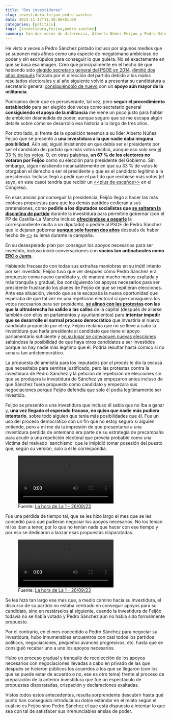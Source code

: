 ```yaml
---
title: "Dos investiduras"
slug: investidura-feijoo-pedro-sanchez
date: 2023-11-17T11:30:00+01:00
categories: [politics]
tags: [investidura,feijoo,pedro-sanchez]
summary: Con dos meses de diferencia, Alberto Núñez Feijóo y Pedro Sánchez se han presentado a sendas investiduras. Fracasando la primera y con éxito la segunda. Este es mi análisis de cómo se han llevado a cabo ambas investiduras.
---
```

He visto a veces a Pedro Sánchez pintado incluso por algunos medios que se suponen más afines como una especie de megalómano ambicioso de poder y sin escrúpulos para conseguir lo que quiera. No sé exactamente en qué se basa esa imagen. Creo que principalmente en el hecho de que habiendo sido [elegido secretario general del PSOE en 2014](https://www.europapress.es/nacional/noticia-pedro-sanchez-elegido-aclamacion-secretario-general-psoe-20140726182937.html), [dimitió dos años después](https://www.antena3.com/noticias/espana/pedro-sanchez-dimite-como-secretario-general-psoe-gestora-que-elija-partido-contara-apoyo-leal_2016100157efffb90cf2aa7f6952744b.html) forzado por el dirección del partido debido a los malos resultados electorales y al año siguiente volvió a presentar su candidatura a secretario general [consiguiéndolo de nuevo](https://www.lasexta.com/noticias/nacional/primarias-psoe-resultados-gana-pedro-sanchez-susana-diaz-patxi-lopez-secretario-general_201705215921e8de0cf25e0177ecc832.html) con un **apoyo aún mayor de la militancia**.

Podríamos decir que es perseverante, tal vez, pero **seguir el procedimiento establecido** para ser elegido dos veces como secretario general **consiguiendo el apoyo de la militancia** me viene un poco justo para hablar de ambición desmedida de poder, aunque seguro que se me escapa algún detalle sobre cómo se desarrolló esa historia a lo largo de tres años.

Por otro lado, al frente de la oposición tenemos a su líder Alberto Núñez Feijóo que se presentó a **una investidura a la que nadie daba ninguna posibilidad**. Aún así, siguió insistiendo en que debía ser el presidente por ser el candidato del partido que más votos recibió, aunque eso solo sea [el 33 % de los votos](https://resultados.generales23j.es/es/resultados/0/0/20). O, en otras palabras, **un 67 % de los electores no votaron por Feijóo** como su elección para presidente del Gobierno. Sin embargo, sigue insistiendo incansablemente en que su 33 % de votos le otorgaban el derecho a ser el presidente y que es el candidato legítimo a la presidencia. Incluso llegó a pedir que el partido que recibiese más votos (el suyo, en este caso) tendría que recibir un [<<plus de escaños>>](https://elpais.com/espana/2023-09-13/ultimas-noticias-de-la-investidura-de-feijoo-y-formacion-de-gobierno-en-directo.html) en el Congreso.

En esas ansias por conseguir la presidencia, Feijóo llegó a hacer las más exóticas propuestas para que los demás partidos cedieran a sus pretensiones, como **pedirle a los diputados socialistas que [se saltaran la disciplina de partido](https://efe.com/espana/2023-09-22/pp-diputados-psoe-disciplina-voto/)** durante la investidura para permitirle gobernar (con el PP de Castilla-La Mancha incluso **[ofreciéndose a pagarle](https://www.elmundo.es/espana/2023/11/03/654526c7e9cf4abb698b456e.html)** la correspondiente multa a un diputado) o pedirle al PSOE de Pedro Sánchez que le dejaran gobernar **[aunque solo fueran dos años](https://www.farodevigo.es/espana/2023/08/30/propuesta-feijoo-sanchez-gobernar-anos-91508922.html)** después de haber hecho de [<<derogar el sanchismo>>](https://www.elespanol.com/espana/politica/20230713/feijoo-presenta-decalogo-puntos-explicar-lema-derogar-sanchismo/778672146_0.html) su lema durante la campaña.

En su desesperado plan por conseguir los apoyos necesarios para ser investido, incluso inició conversaciones con **socios tan antinaturales como [ERC o Junts](https://www.epe.es/es/politica/20230823/pp-sentara-junts-pnv-erc-lunes-apoyo-feijoo-91254550)**.

Habiendo fracasado con todas sus extrañas maniobras en su inútil intento por ser investido, Feijóo tuvo que ver después cómo Pedro Sánchez era propuesto como nuevo candidato y, de manera mucho menos exaltada y más tranquila y gradual, iba consiguiendo los apoyos necesarios para ser presidente frustrando los planes de Feijóo de que se repitieran elecciones. Ante esa situación, viendo que se le escapaba la nueva oportunidad que esperaba de que tal vez en una repetición electoral sí que consiguiera los votos necesarios para ser presidente, **[se alineó con las protestas](https://www.eldiario.es/politica/feijoo-barones-convocan-protestas-domingo-espana-pulso-vox-liderar-indignacion_1_10677899.html) con las que la ultraderecha ha salido a las calles** de la capital (después de aliarse también con ellos en parlamentos y ayuntamientos) para **intentar impedir que se desarrolle el normal proceso democrático** que investiría al nuevo candidato propuesto por el rey. Feijóo reclama que no se lleve a cabo la investidura que haría presidente al candidato que tiene el apoyo parlamentario suficiente y [en su lugar se convoquen nuevas elecciones](https://www.eldiario.es/politica/feijoo-manifestacion-pp-amnistia-no-callaremos-hablar-elecciones_1_10678445.html) saltándose la posibilidad de que haya otros candidatos a ser investidos porque no hay nadie más legítimo que él. Podría resultar hasta cómico si no sonara tan antidemocrático.

La propuesta de amnistía para los imputados por _el procés_ le dio la excusa que necesitaba para sentirse justificado, pero las protestas contra la investidura de Pedro Sánchez y la petición de repetición de elecciones sin que se produjera la investidura de Sánchez ya empezaron antes incluso de que Sánchez fuera propuesto como candidato y empezara sus negociaciones porque Feijóo defendía que solo él podía legítimamente ser investido.

Feijóo se presentó a una investidura que incluso él sabía que no iba a ganar y, **una vez llegado el esperado fracaso, no quiso que nadie más pudiera intentarlo**, sobre todo alguien que tenía más posibilidades que él. Fue un uso del proceso democrático con un fin que no estoy seguro si alguien entiende, pero a mí me da la impresión de que presentarse a una investidura perdida de antemano era parte de su estrategia de precampaña para acudir a una repetición electoral que preveía probable como una víctima del malvado 'sanchismo' que le imipidió tomar posesión del puesto que, según su versión, solo a él le correspondía.

<figure>
<video src="{{< param "slug">}}/miguel-tellado-investidura.mp4" controls>Vídeo de Miguel Tellado, vicesecretario de organización del PP, en La hora de La 1 [defendiendo que Feijóo es el candidato legítimo a la investidura]({{< param "slug">}}/miguel-tellado-investidura.mp4) y, si no lo consigue, será culpa de Pedro Sánchez</video>
<figcaption>Fuente: <a href="https://www.rtve.es/play/videos/la-hora-de-la-1/26-09-23/6975953/">La hora de La 1 - 26/09/23</a></figcaption>
</figure>

Fue una pérdida de tiempo tal, que se les hizo largo el mes que se les concedió para que pudieran negociar los apoyos necesarios. No los tenían ni los iban a tener, por lo que no tenían nada que hacer con ese tiempo y por eso se dedicaron a lanzar esas propuestas disparatadas.

<figure>
<video src="{{< param "slug">}}/miguel-tellado-investidura-un-mes.mp4" controls>Vídeo de Miguel Tellado, vicesecretario de organización del PP, en La hora de La 1 admitiendo que [se les hizo largo el mes]({{< param "slug">}}/miguel-tellado-investidura-un-mes.mp4) para preparar la investidura y que ellos no pidieron tanto tiempo</video>
<figcaption>Fuente: <a href="https://www.rtve.es/play/videos/la-hora-de-la-1/26-09-23/6975953/">La hora de La 1 - 26/09/23</a></figcaption>
</figure>

Se les hizo tan largo ese mes que, a medio camino hacia su investidura, el discurso de su partido no estaba centrado en conseguir apoyos para su candidato, sino en restárselos al siguiente, cuando la investidura de Feijóo todavía no se había votado y Pedro Sánchez aún no había sido formalmente propuesto.

Por el contrario, en el mes concedido a Pedro Sánchez para negociar su investidura, hubo innumerables encuentros con casi todos los partidos políticos, negociaciones, pequeños avances progresivos, etc. hasta que se consiguió recabar uno a uno los apoyos necesarios.

Hubo un proceso gradual y tranquilo de recolección de los apoyos necesarios con negociaciones llevadas a cabo en privado de las que después se hicieron públicos los acuerdos a los que se llegaron (con los que se puede estar de acuerdo o no, ese es otro tema) frente al proceso de preparación de la anterior investidura que fue un espectáculo de propuestas disparatadas, crispación y declaraciones exaltadas.

Vistos todos estos antecedentes, resulta sorprendente descubrir hasta qué punto han conseguido introducir su doble estándar en el relato según el cuál no es Feijóo sino Pedro Sánchez el que está dispuesto a intentar lo que sea con tal de satisfacer sus irrenunciables ansias de poder.
